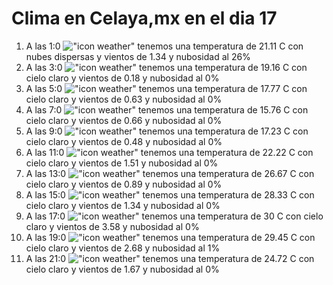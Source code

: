 # Clima en Celaya,mx en el dia 17

1. A las 1:0 !["icon weather"](http://openweathermap.org/img/w/03n.png) tenemos una temperatura de 21.11 C con nubes dispersas y  vientos de 1.34 y nubosidad al 26%
1. A las 3:0 !["icon weather"](http://openweathermap.org/img/w/01n.png) tenemos una temperatura de 19.16 C con cielo claro y  vientos de 0.18 y nubosidad al 0%
1. A las 5:0 !["icon weather"](http://openweathermap.org/img/w/01n.png) tenemos una temperatura de 17.77 C con cielo claro y  vientos de 0.63 y nubosidad al 0%
1. A las 7:0 !["icon weather"](http://openweathermap.org/img/w/01n.png) tenemos una temperatura de 15.76 C con cielo claro y  vientos de 0.66 y nubosidad al 0%
1. A las 9:0 !["icon weather"](http://openweathermap.org/img/w/01d.png) tenemos una temperatura de 17.23 C con cielo claro y  vientos de 0.48 y nubosidad al 0%
1. A las 11:0 !["icon weather"](http://openweathermap.org/img/w/01d.png) tenemos una temperatura de 22.22 C con cielo claro y  vientos de 1.51 y nubosidad al 0%
1. A las 13:0 !["icon weather"](http://openweathermap.org/img/w/01d.png) tenemos una temperatura de 26.67 C con cielo claro y  vientos de 0.89 y nubosidad al 0%
1. A las 15:0 !["icon weather"](http://openweathermap.org/img/w/01d.png) tenemos una temperatura de 28.33 C con cielo claro y  vientos de 1.34 y nubosidad al 0%
1. A las 17:0 !["icon weather"](http://openweathermap.org/img/w/01d.png) tenemos una temperatura de 30 C con cielo claro y  vientos de 3.58 y nubosidad al 0%
1. A las 19:0 !["icon weather"](http://openweathermap.org/img/w/01d.png) tenemos una temperatura de 29.45 C con cielo claro y  vientos de 2.68 y nubosidad al 1%
1. A las 21:0 !["icon weather"](http://openweathermap.org/img/w/01n.png) tenemos una temperatura de 24.72 C con cielo claro y  vientos de 1.67 y nubosidad al 0%
